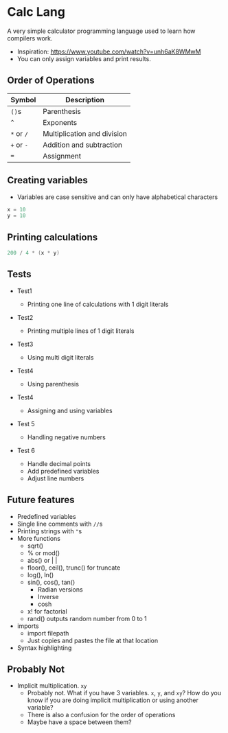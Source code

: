 # Calc Lang
A very simple calculator programming language used to learn how compilers work.
- Inspiration: https://www.youtube.com/watch?v=unh6aK8WMwM
- You can only assign variables and print results.

## Order of Operations

| Symbol     | Description                 |
|------------|-----------------------------|
| `()`s      | Parenthesis                 |
| `^`        | Exponents                   |
| `*` or `/` | Multiplication and division |
| `+` or `-` | Addition and subtraction    |
| `=`        | Assignment                  |

## Creating variables
- Variables are case sensitive and can only have alphabetical characters

```C++
x = 10
y = 10
```

## Printing calculations

```C++
200 / 4 * (x * y)
```

## Tests
- Test1
	- Printing one line of calculations with 1 digit literals
- Test2
	- Printing multiple lines of 1 digit literals
- Test3
	- Using multi digit literals
- Test4
	- Using parenthesis
- Test4
	- Assigning and using variables
- Test 5
	- Handling negative numbers

- Test 6
	- Handle decimal points
	- Add predefined variables
	- Adjust line numbers

## Future features
- Predefined variables
- Single line comments with `//`s
- Printing strings with `"`s
- More functions
	- sqrt()
	- % or mod()
	- abs() or | |
	- floor(), ceil(), trunc() for truncate
	- log(), ln()
	- sin(), cos(), tan()
		- Radian versions
		- Inverse
		- cosh
	- x! for factorial
	- rand() outputs random number from 0 to 1
- imports
	- import filepath
	- Just copies and pastes the file at that location
- Syntax highlighting

## Probably Not
- Implicit multiplication. `xy`
	- Probably not. What if you have 3 variables. `x`, `y`, and `xy`? How do you know if you are doing implicit multiplication or using another variable?
	- There is also a confusion for the order of operations
	- Maybe have a space between them?